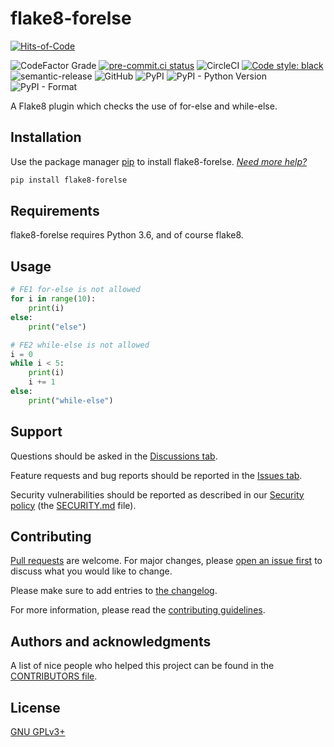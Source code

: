 # flake8-forelse

[![Hits-of-Code](https://hitsofcode.com/github/koviubi56/flake8-forelse?branch=main)](https://hitsofcode.com/github/koviubi56/flake8-forelse/view?branch=main)
<!-- ![Codacy grade](https://img.shields.io/codacy/grade/ac166a98fc554f4a919a6cf4aefe7b7c) -->
![CodeFactor Grade](https://img.shields.io/codefactor/grade/github/koviubi56/flake8-forelse)
[![pre-commit.ci status](https://results.pre-commit.ci/badge/github/koviubi56/flake8-forelse/main.svg)](https://results.pre-commit.ci/latest/github/koviubi56/flake8-forelse/main)
![CircleCI](https://img.shields.io/circleci/build/github/koviubi56/flake8-forelse)
[![Code style: black](https://img.shields.io/badge/code%20style-black-000000.svg)](https://github.com/psf/black)
![semantic-release](https://img.shields.io/badge/%F0%9F%93%A6%F0%9F%9A%80-semantic--release-e10079.svg)
![GitHub](https://img.shields.io/github/license/koviubi56/flake8-forelse)
![PyPI](https://img.shields.io/pypi/v/flake8-forelse)
![PyPI - Python Version](https://img.shields.io/pypi/pyversions/flake8-forelse)
![PyPI - Format](https://img.shields.io/pypi/format/flake8-forelse)

A Flake8 plugin which checks the use of for-else and while-else.

## Installation

Use the package manager [pip](https://pip.pypa.io/en/stable/) to install flake8-forelse. _[Need more help?](https://packaging.python.org/en/latest/tutorials/installing-packages/)_

```bash
pip install flake8-forelse
```

## Requirements

flake8-forelse requires Python 3.6, and of course flake8.

## Usage

```python
# FE1 for-else is not allowed
for i in range(10):
    print(i)
else:
    print("else")

# FE2 while-else is not allowed
i = 0
while i < 5:
    print(i)
    i += 1
else:
    print("while-else")
```

## Support

Questions should be asked in the [Discussions tab](https://github.com/koviubi56/flake8-forelse/discussions/categories/q-a).

Feature requests and bug reports should be reported in the [Issues tab](https://github.com/koviubi56/flake8-forelse/issues/new/choose).

Security vulnerabilities should be reported as described in our [Security policy](https://github.com/koviubi56/flake8-forelse/security/policy) (the [SECURITY.md](SECURITY.md) file).

## Contributing
[Pull requests](https://github.com/koviubi56/flake8-forelse/blob/main/CONTRIBUTING.md#pull-requests) are welcome. For major changes, please [open an issue first](https://github.com/koviubi56/flake8-forelse/issues/new/choose) to discuss what you would like to change.

Please make sure to add entries to [the changelog](CHANGELOG.md).

For more information, please read the [contributing guidelines](CONTRIBUTING.md).

## Authors and acknowledgments

A list of nice people who helped this project can be found in the [CONTRIBUTORS file](CONTRIBUTORS).

## License
[GNU GPLv3+](LICENSE)
